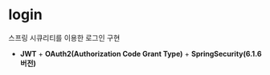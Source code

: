 # login   
스프링 시큐리티를 이용한 로그인 구현
- **JWT** + **OAuth2(Authorization Code Grant Type)** + **SpringSecurity(6.1.6 버전)**
